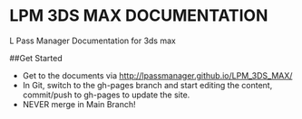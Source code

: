 # LPM 3DS MAX DOCUMENTATION
L Pass Manager Documentation for 3ds max

##Get Started
* Get to the documents via http://lpassmanager.github.io/LPM_3DS_MAX/
* In Git, switch to the gh-pages branch and start editing the content, commit/push to gh-pages to update the site.
* NEVER merge in Main Branch!
 

